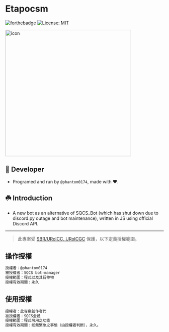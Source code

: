 # Etapocsm

[![forthebadge](https://forthebadge.com/images/badges/made-with-javascript.svg)](https://forthebadge.com)
[![License: MIT](https://img.shields.io/badge/License-MIT-yellow.svg)](https://opensource.org/licenses/MIT)

<img src="https://i.imgur.com/MrSR8kJ.jpg" alt="icon" width=400>

## 🔧 Developer

- Programed and run by `@phantom0174`, made with ❤️️.

## ☘️ Introduction

- A new bot as an alternative of SQCS_Bot (which has shut down due to discord.py outage and bot maintenance), written in JS using official Discord API.

---

> 此專案受 [SBR/URoICC, URoICGC](https://hackmd.io/@sqcs-8e9/community_regulations) 保護，以下定義授權範圍。

## 操作授權

```markdown
授權者：@phantom0174
被授權者：SQCS bot-manager
授權範圍：程式以及其衍伸物
授權有效期間：永久
```

## 使用授權

```markdown
授權者：此專案創作者們
被授權者：SQCS全體
授權範圍：程式可用之功能
授權有效期間：如無緊急之事態（由授權者判斷），永久。
```
